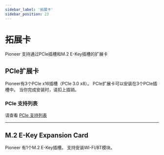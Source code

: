 ```yaml
---
sidebar_label: '拓展卡'
sidebar_position: 23
---
```

# 拓展卡
Pioneer 支持通过PCIe插槽和M.2 E-Key插槽的扩展卡
## PCIe扩展卡
Pioneer有3个PCIe x16插槽（PCIe 3.0 x8）。 
PCIe扩展卡可以安装在3个PCIe插槽中。 
当你完成安装时，请扣上插销。
### PCIe 支持列表
请查看 [PCIe 支持列表](https://github.com/milkv-pioneer/pioneer-files/blob/main/hardware/pioneer_pcie_list.pdf)

---------------------------------
## M.2 E-Key Expansion Card
Pioneer 有1个M.2 E-Key插槽。 
支持安装WI-FI/BT模块。
